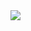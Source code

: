 <img src="[https://www.figma.com/file/BH9rw20qGXQ5CGvqBVdj7g/Untitled?type=design&node-id=4-16&t=qazKlWi6YrXJm8Z4-4](https://www.figma.com/file/BH9rw20qGXQ5CGvqBVdj7g/Untitled?type=design&t=qazKlWi6YrXJm8Z4-6)" />

